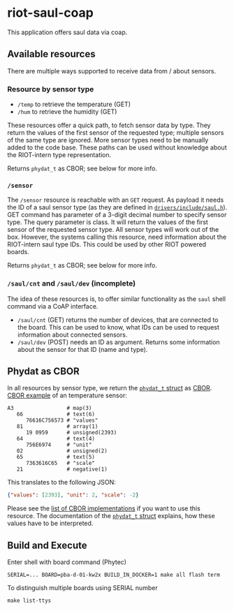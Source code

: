 # riot-saul-coap

This application offers saul data via coap.

## Available resources
There are multiple ways supported to receive data from / about
sensors.

### Resource by sensor type
- `/temp` to retrieve the temperature (GET)
- `/hum` to retrieve the humidity (GET)

These resources offer a quick path, to fetch sensor data by type. They
return the values of the first sensor of the requested type; multiple
sensors of the same type are ignored. More sensor types need to be
manually added to the code base. These paths can be used without
knowledge about the RIOT-intern type representation.

Returns `phydat_t` as CBOR; see below for more info.

### `/sensor`
The `/sensor` resource is reachable with an `GET` request. As payload
it needs the ID of a saul sensor type (as they are defined in
[`drivers/include/saul.h`][saul.h]). GET command has parameter of a 3-digit decimal number to specify sensor type. The query parameter is class.  It will return the values of the first sensor of the requested sensor type. All sensor types will work
out of the box. However, the systems calling this resource, need
information about the RIOT-intern saul type IDs. This could be used by
other RIOT powered boards.

Returns `phydat_t` as CBOR; see below for more info.

[saul.h]: https://github.com/RIOT-OS/RIOT/blob/d42c032998e77e122380b3d270ceedb7fff48cda/drivers/include/saul.h#L74

### `/saul/cnt` and `/saul/dev` (incomplete)
The idea of these resources is, to offer similar functionality as the
`saul` shell command via a CoAP interface.

- `/saul/cnt` (GET) returns the number of devices, that are connected
  to the board. This can be used to know, what IDs can be used to
  request information about connected sensors.
- `/saul/dev` (POST) needs an ID as argument. Returns some information
  about the sensor for that ID (name and type). 

## Phydat as CBOR

In all resources by sensor type, we return the [`phydat_t` struct][]
as [CBOR][]. [CBOR example][] of an temperature sensor:

```
A3                 # map(3)
   66              # text(6)
      76616C756573 # "values"
   81              # array(1)
      19 0959      # unsigned(2393)
   64              # text(4)
      756E6974     # "unit"
   02              # unsigned(2)
   65              # text(5)
      7363616C65   # "scale"
   21              # negative(1)
```

This translates to the following JSON:

``` json
{"values": [2393], "unit": 2, "scale": -2}
```

Please see the [list of CBOR implementations][] if you want to use
this resource. The documentation of the [`phydat_t` struct][]
explains, how these values have to be interpreted.

[`phydat_t` struct]: https://riot-os.org/api/structphydat__t.html

[cbor]: http://cbor.io/

[cbor example]: http://cbor.me/?bytes=A3(66(76616C756573)-81(19.0959)-64(756E6974)-02-65(7363616C65)-21)

[list of cbor implementations]: http://cbor.io/impls.html

## Build and Execute
Enter shell with board command (Phytec)

    SERIAL=... BOARD=pba-d-01-kw2x BUILD_IN_DOCKER=1 make all flash term

To distinguish multiple boards using SERIAL number

    make list-ttys 

